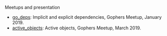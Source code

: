 Meetups and presentation

- [go_deps](https://github.com/astavonin/presentations/tree/master/go_deps): Implicit and explicit dependencies, Gophers Meetup, January 2019.
- [active_objects](https://github.com/astavonin/presentations/tree/master/active_objects): Active objects, Gophers Meetup, March 2019.
